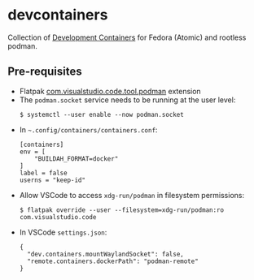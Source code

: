 # devcontainers

Collection of [Development Containers](https://containers.dev/) for Fedora (Atomic) and rootless podman.

## Pre-requisites

 - Flatpak [com.visualstudio.code.tool.podman](https://github.com/flathub/com.visualstudio.code.tool.podman) extension
 - The `podman.socket` service needs to be running at the user level:
    ```
    $ systemctl --user enable --now podman.socket
    ```
 - In `~.config/containers/containers.conf`:
    ```
    [containers]
    env = [
        "BUILDAH_FORMAT=docker"
    ]
    label = false
    userns = "keep-id"
    ```
 - Allow VSCode to access `xdg-run/podman` in filesystem permissions:
    ```
    $ flatpak override --user --filesystem=xdg-run/podman:ro com.visualstudio.code
    ```
 - In VSCode `settings.json`:
    ```
    {
      "dev.containers.mountWaylandSocket": false,
      "remote.containers.dockerPath": "podman-remote"
    }
    ```
